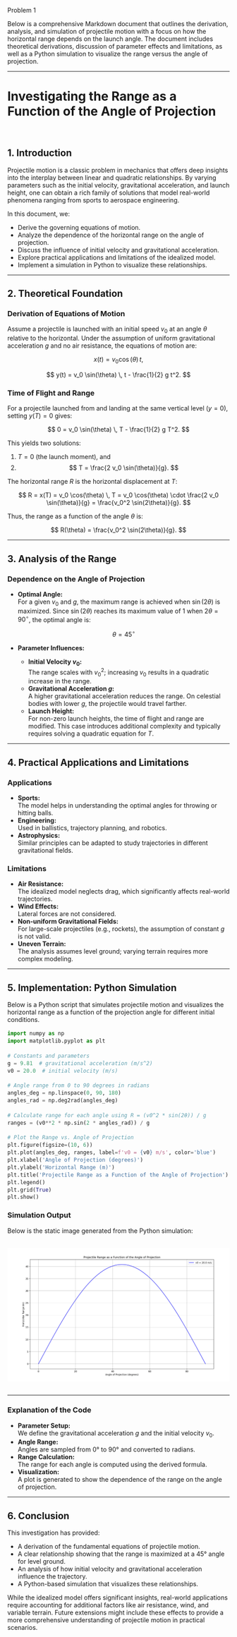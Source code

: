 Problem 1
 
Below is a comprehensive Markdown document that outlines the derivation, analysis, and simulation of projectile motion with a focus on how the horizontal range depends on the launch angle. The document includes theoretical derivations, discussion of parameter effects and limitations, as well as a Python simulation to visualize the range versus the angle of projection.
 
---
 
# Investigating the Range as a Function of the Angle of Projection
 
<br/>
 
## 1. Introduction
 
Projectile motion is a classic problem in mechanics that offers deep insights into the interplay between linear and quadratic relationships. By varying parameters such as the initial velocity, gravitational acceleration, and launch height, one can obtain a rich family of solutions that model real-world phenomena ranging from sports to aerospace engineering.
 
In this document, we:
 
- Derive the governing equations of motion.
- Analyze the dependence of the horizontal range on the angle of projection.
- Discuss the influence of initial velocity and gravitational acceleration.
- Explore practical applications and limitations of the idealized model.
- Implement a simulation in Python to visualize these relationships.
 
---
 
## 2. Theoretical Foundation
 
### Derivation of Equations of Motion
 
Assume a projectile is launched with an initial speed $v_0$ at an angle $\theta$ relative to the horizontal. Under the assumption of uniform gravitational acceleration $g$ and no air resistance, the equations of motion are:
 
$$
x(t) = v_0 \cos(\theta) \, t,
$$
 
$$
y(t) = v_0 \sin(\theta) \, t - \frac{1}{2} g t^2.
$$
 
### Time of Flight and Range
 
For a projectile launched from and landing at the same vertical level ($y = 0$), setting $y(T) = 0$ gives:
 
$$
0 = v_0 \sin(\theta) \, T - \frac{1}{2} g T^2.
$$
 
This yields two solutions:
 
1. $T = 0$ (the launch moment), and
2. $$
   T = \frac{2 v_0 \sin(\theta)}{g}.
   $$
 
The horizontal range $R$ is the horizontal displacement at $T$:
 
$$
R = x(T) = v_0 \cos(\theta) \, T = v_0 \cos(\theta) \cdot \frac{2 v_0 \sin(\theta)}{g} = \frac{v_0^2 \sin(2\theta)}{g}.
$$
 
Thus, the range as a function of the angle $\theta$ is:
 
$$
R(\theta) = \frac{v_0^2 \sin(2\theta)}{g}.
$$
 
---
 
## 3. Analysis of the Range
 
### Dependence on the Angle of Projection
 
- **Optimal Angle:**  
  For a given $v_0$ and $g$, the maximum range is achieved when $\sin(2\theta)$ is maximized. Since $\sin(2\theta)$ reaches its maximum value of 1 when $2\theta = 90^\circ$, the optimal angle is:
 
  $$
  \theta = 45^\circ
  $$
 
- **Parameter Influences:**
  - **Initial Velocity $v_0$:**  
    The range scales with $v_0^2$; increasing $v_0$ results in a quadratic increase in the range.
  - **Gravitational Acceleration $g$:**  
    A higher gravitational acceleration reduces the range. On celestial bodies with lower $g$, the projectile would travel farther.
  - **Launch Height:**  
    For non-zero launch heights, the time of flight and range are modified. This case introduces additional complexity and typically requires solving a quadratic equation for $T$.
 
---
 
## 4. Practical Applications and Limitations
 
### Applications
 
- **Sports:**  
  The model helps in understanding the optimal angles for throwing or hitting balls.
- **Engineering:**  
  Used in ballistics, trajectory planning, and robotics.
- **Astrophysics:**  
  Similar principles can be adapted to study trajectories in different gravitational fields.
 
### Limitations
 
- **Air Resistance:**  
  The idealized model neglects drag, which significantly affects real-world trajectories.
- **Wind Effects:**  
  Lateral forces are not considered.
- **Non-uniform Gravitational Fields:**  
  For large-scale projectiles (e.g., rockets), the assumption of constant $g$ is not valid.
- **Uneven Terrain:**  
  The analysis assumes level ground; varying terrain requires more complex modeling.
 
---
 
## 5. Implementation: Python Simulation
 
Below is a Python script that simulates projectile motion and visualizes the horizontal range as a function of the projection angle for different initial conditions.
 
```python
import numpy as np
import matplotlib.pyplot as plt
 
# Constants and parameters
g = 9.81  # gravitational acceleration (m/s^2)
v0 = 20.0  # initial velocity (m/s)
 
# Angle range from 0 to 90 degrees in radians
angles_deg = np.linspace(0, 90, 180)
angles_rad = np.deg2rad(angles_deg)
 
# Calculate range for each angle using R = (v0^2 * sin(2θ)) / g
ranges = (v0**2 * np.sin(2 * angles_rad)) / g
 
# Plot the Range vs. Angle of Projection
plt.figure(figsize=(10, 6))
plt.plot(angles_deg, ranges, label=f'v0 = {v0} m/s', color='blue')
plt.xlabel('Angle of Projection (degrees)')
plt.ylabel('Horizontal Range (m)')
plt.title('Projectile Range as a Function of the Angle of Projection')
plt.legend()
plt.grid(True)
plt.show()
```
 
### Simulation Output
 
Below is the static image generated from the Python simulation:
 
<br>
<img src="https://raw.githubusercontent.com/akhmeed19/solutions_repo/refs/heads/main/docs/_pics/Projectile_Range_vs_Angle.png"
     alt="Projectile Range vs Angle"
     style="max-width:100%; display:block; margin: 0 auto;">
<br>
 
---
 
### Explanation of the Code
 
- **Parameter Setup:**  
  We define the gravitational acceleration $g$ and the initial velocity $v_0$.
- **Angle Range:**  
  Angles are sampled from 0° to 90° and converted to radians.
- **Range Calculation:**  
  The range for each angle is computed using the derived formula.
- **Visualization:**  
  A plot is generated to show the dependence of the range on the angle of projection.
 
---
 
## 6. Conclusion
 
This investigation has provided:
 
- A derivation of the fundamental equations of projectile motion.
- A clear relationship showing that the range is maximized at a 45° angle for level ground.
- An analysis of how initial velocity and gravitational acceleration influence the trajectory.
- A Python-based simulation that visualizes these relationships.
 
While the idealized model offers significant insights, real-world applications require accounting for additional factors like air resistance, wind, and variable terrain. Future extensions might include these effects to provide a more comprehensive understanding of projectile motion in practical scenarios.
 